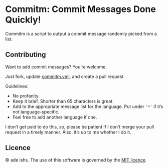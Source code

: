 # Commitm: Commit Messages Done Quickly!
Commitm is a script to output a commit message randomly picked
from a list.

## Contributing
Want to add commit messages? You’re welcome.

Just fork, update [commitm.yml](commitm.yml), and create a pull
request.

Guidelines:
* No profanity.
* Keep it brief. Shorter than 65 characters is great.
* Add to the appropriate message list for the language. Put under
  `'*'` if it’s not language-specific.
* Feel free to add another language if one.

I don’t get paid to do this, so, please be patient if I don’t
merge your pull request in a timely manner. Also, it’s up to me
whether I do it.

## Licence
© ade ishs. The use of this software is governed by the [MIT
licence](LICENSE).
